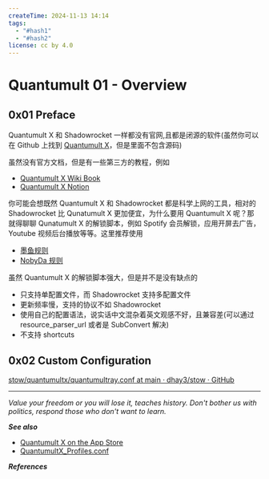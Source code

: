 ```yaml
---
createTime: 2024-11-13 14:14
tags:
  - "#hash1"
  - "#hash2"
license: cc by 4.0
---
```


# Quantumult 01 - Overview

## 0x01 Preface

Quantumult X 和 Shadowrocket 一样都没有官网,且都是闭源的软件(虽然你可以在 Github 上找到 [Quantumult X](https://github.com/crossutility/Quantumult-X)，但是里面不包含源码)

虽然没有官方文档，但是有一些第三方的教程，例如 

- [Quantumult X Wiki Book](https://qx.atlucky.me/)
- [Quantumult X Notion](https://www.notion.so/kopshawn/Quantumult-X-1d32ddc6e61c4892ad2ec5ea47f00917)

你可能会想既然 Quantumult X 和 Shadowrocket 都是科学上网的工具，相对的 Shadowrocket 比 Qunatumult X 更加便宜，为什么要用 Quantumult X 呢？那就得聊聊 Qunatumult X 的解锁脚本，例如 Spotify 会员解锁，应用开屏去广告，Youtube 视频后台播放等等。这里推荐使用 

- [墨鱼规则](https://github.com/ddgksf2013/ddgksf2013)
- [NobyDa 规则](https://github.com/NobyDa/Script/tree/master)

虽然 Quantumult X 的解锁脚本强大，但是并不是没有缺点的

- 只支持单配置文件，而 Shadowrocket 支持多配置文件
- 更新频率慢，支持的协议不如 Shadowrocket
- 使用自己的配置语法，说实话中文混杂着英文观感不好，且兼容差(可以通过 resource_parser_url 或者是 SubConvert 解决)
- 不支持 shortcuts

## 0x02 Custom Configuration

[stow/quantumultx/quantumultray.conf at main · dhay3/stow · GitHub](https://github.com/dhay3/stow/blob/main/quantumultx/quantumultray.conf)


---
*Value your freedom or you will lose it, teaches history. Don't bother us with politics, respond those who don't want to learn.*

***See also***

- [‎Quantumult X on the App Store](https://apps.apple.com/us/app/quantumult-x/id1443988620)
- [QuantumultX\_Profiles.conf](https://raw.githubusercontent.com/KOP-XIAO/QuantumultX/master/QuantumultX_Profiles.conf)

***References***


